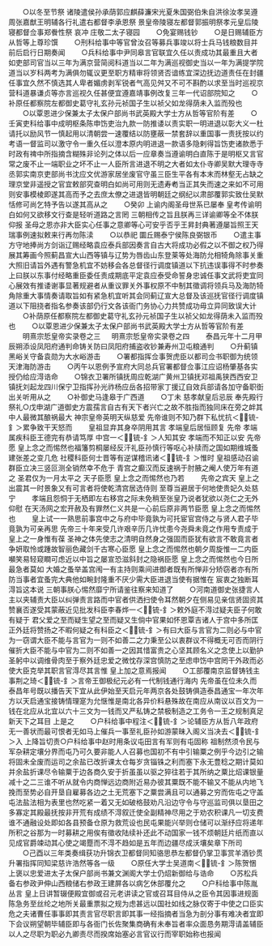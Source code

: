 <!-- { "loadSidebar": true } -->
　　○以冬至节祭  诸陵遣侯孙承荫郭应麒薛濂宋光夏朱国弼伯朱自洪徐汝孝吴遵周张嘉猷王明辅各行礼遣右都督李承恩祭  景皇帝陵寝左都督郭振明祭孝元皇后陵寝都督佥事郑餋性祭  哀冲  庄敬二太子寝园
　　○免宴赐钱钞
　　○是日赐辅臣方从哲等上尊珍馔
　　○刑科给事中等官曾汝召等募兵事竣以将士兵马钱粮数目并前后启行日期奏闻
　　○兵科给事中尹同皋言官联宜久任以责成功其最重且大者如吏部司官当以三年为满京营简阅科道当以二年为满巡视御史当以一年为满提学院道当以岁科两考为满俱勿辄议更至职方精审将领贤否谙练宜深边抚边道责任在封疆任事宜久然不慎选其人卑者媚虏剥军锐者气高见舛又不可不斟酌以求至当时巡视京营科道暴谦贞等亦言巡视久任甚便宜遵嘉靖事例改复三年一代诏部院知之
　　○补原任都察院左都御史葛守礼玄孙元祯国子生以祯父如龙得荫未入监而殁也
　　○以覃恩进少保兼太子太保户部尚书武英殿大学士方从哲等官阶有差
　　○壬寅吏科给事中成明枢条陈申饬吏治九款一防推诿以责实职一明进退以彰大义一杜请托以励风节一慎起用以清朝尝一速覆结以防壅蔽一禁套辞以重国事一责抚按以约考语一督监司以激守令一重久任以澄本原内明进退一款语多隐剌得旨饬吏诸款悉于时政有禆中所指摘含糊殊非论列之体以后一应章奏当遵谕明白直陈于是明枢又言官常之废不止一端职业之坏不止一人臣所言进退不明之大者如太仆寺卿吴默大理寺寺丞郭实南京吏部尚书沈应文优游家居坐废官守虽三臣生平各有本末而林壑无占缺之理京堂非遥授之官宜敕部究查明白如尚可用则无遗寿耇当正其失而速之来如不可用则安事模棱即遂其高而予之去庶太僚之进退皆明朝廷之纲纪以肃部覆郭实致仕吴默恬修可尚乞特予告以遂其高从之
　　○癸卯  上谕内阁圣母世系已屡奉  皇考传谕明白如何又欲移文行查是轻听道路之言罔  三朝相传之旨且朕再三详谕卿等全不体朕仰报  圣母之恩亦非大臣实心任事之意卿等心可安乎否乎王昇封典著遵屡旨照王天瑞事例速拟敕来行再勿陈渎
　　○以恭祀  圜丘赐泰宁侯陈良弼银币
　　○遣主事方守地捧尚方剑诣辽赐经略袁应泰兵部因奏言自古大将成功必假之以不御之权乃得展其筹画今照蓟昌宣大山西等镇与辽势为唇齿山东登莱等处海防允相犄角除事关重大照旧请旨外遇有警急机宜不妨移会各总督径行调度镇道以下抗违误事得不时参奏  上曰朕以东事付经略重臣委任责成期底平定袁应泰受命誓身忠诚任事文武将吏宜同心展效有推诿谢事显著规避者从重议罪关外事权原不中制其徵调将领兵马及海防犄角除重大事情奏请取旨如有紧急机宜听其会同蓟辽宣大总督及该巡抚官径行调度镇道以下阻挠者指名参奏该部仍行文各该衙门务协心力共赞成功毋立异同致误大计
　　○补荫原任都察院左都御史葛守礼玄孙元祯国子生以祯父如龙得荫未入监而殁也
　　○以覃恩进少保兼太子太保户部尚书武英殿大学士方从哲等官阶有差
　　明熹宗悊皇帝实录卷之三
　
明熹宗悊皇帝实录卷之四
　　泰昌元年十二月甲辰朔添设凤阳府通判命铸关防曰凤阳府捕盗收钞兼寿州卫屯粮通判
　　○升蓟镇黑峪关守备袁勋为大水峪游击
　　○署都指挥佥事贺虎臣以都司佥书职御为统领天津海防游击
　　○丙午以恩例予宣府大同总兵官署都督佥事江应诏杨肇基各实授仍给应淂诰命
　　○锦衣卫署所镇抚周应乾湖广黄州卫镇抚邓祖禹狭西西安卫镇抚刘起龙四川保宁卫指挥孙光祚杨应岳各招带家丁援辽自效兵部请各加守备职衘出关听用从之
　　○补御史马逢皋于广西道
　　○丁未  慈孝献皇后忌辰  奉先殿行祭礼○戊申湖广道御史方震孺言自古有天下者兴亡之故不胜指而独同床在旁之衅其中人最微其酿祸最大  神宗皇帝英明天纵慈爱  先帝谁则不知乃群下私忧抗＜锍-釒＞累争致干天怒而
　　皇祖显弃其身卒阴用其言  孝端皇后居恒顾复  先帝  孝端属疾科臣王德完有恭请笃厚  中宫一＜锍-釒＞人知其安  孝端而不知正以安  先帝愿  皇上念之而惕然也福籓剪桐屡经反汗礼臣孙慎行等呕心补牍而之国如期维城蚤建张差之变几危  社稷科臣何士晋等有逆谋稽讯诸＜锍-釒＞惟时  皇祖感动召谕群臣立决三竖叵测全销然幸不危于  青宫之癫汉而反速祸于肘腋之阉人使万年有道之  圣君仅为一月太平之  天子臣愿  皇上念之而惕然也乃若
　　先帝之宾天  皇上之出震其一时景象又有可言者将使乾清宫居选侍则  至尊当避居于何地使贵妃久处慈宁
　　孝端且怨恫于无栖即左右移宫之际未免稍至张皇乃说者犹欲以尧仁之无外仰慰  在天汤网之宏开赦及有罪然仁义共是一心前后原非两节臣愿  皇上念之而惕然也
　　皇上试一一熟思前事宫中之与府中毕竟孰为可托宦官宫侍之与贤人君子毕竟孰为可亲再思  先帝三十年来受几许艰辛历几许忧患今尧舜未竟之作用专责成于  皇上之一身惟有葆  圣神之体先使志之清明自然身之强固而臣犹有欲言不敢竟言者争妍取怜或踵故智丽色藏剑千古寒心臣愿  皇上念之而惕然也朝夕周旋惟一二内臣嚬笑易轻窥瞷可虑近以中旨之屡宣恐滋斜封之隐祸臣愿  皇上念之而惕然也今日所最急者莫如  大婚之蚤举盖宫闱一有主持则乘间进御者既有所惮非分矫窃者亦有所防当事者宜蚤完大典他如畹封隆重不厌少需大臣进退当使有据惟在  宸衷之独断耳淂旨这本说  三朝事朕心惕然靡宁所请鉴往察来知道了
　　○河南道御史张捷言人主以夹辅责大臣以纠弹责言路而中官者供洒扫使令耳然朝夕在侧易见亲信贤固资其赞襄否遂受其蒙蔽近见批发科臣李春烨一＜锍-釒＞敕外庭不淂过疑夫臣子何敢有疑于  君父爱之至而疑生望之至而疑又生倘中官果如怀恩覃吉诸人于宫中多所匡正外廷将赞扬之不暇何疑之有科臣之＜锍-釒＞有曰大臣与言官为二则必与中官为一窃谓大臣不能与言官为一则不如善二之力秉至公以衷群议不得概无可否而阴行催折大臣不能与中官为二则不如善一之因其惜富贵之心坚其顾名义之念使上以勤护  圣躬中以调维骨肉至于察外廷忠爱之微忱存深宫慎防之至虑申饬中宫罔干外政而必使大臣克举其职言官淂尽其言惟  皇上加之意焉报闻
　　○工部覆南京监督铸钱主事荆之琦＜锍-釒＞言帝王御极纪元必有一代制钱通行海内  先帝虽在位未久而泰昌年号既以播告天下宜从此伊始至天启元年两京各处鼓铸俱造泰昌通宝一年次年方以天启通宝接铸情理寔为允惬惟是南北各异价料悬殊故在南应从南议以百文为一钱在北应从北宜以六十三文为一钱而又严私铸之禁极制造之工务令一王之规制真足新天下之耳目  上是之
　　○户科给事中程注＜锍-釒＞论辅臣方从哲八年政府无一善状而最可恨者无如马上催兵一事至礼臣孙如游蒙昧入阁义当决去＜锍-釒＞入  上降旨切责○户科给事中赵时用条议屯田言有军则有屯固称  祖制然须令民与军杂耕定壤分界而屯乃可久要非能人人召募也国初不有中引输粟之例乎今边引之输将固未全废而运司之余盐已改折课太仓每岁贪锱铢之利而塞下永无豊稔之期计莫如并余盐折课尽令输粟于边各商久安于折虽虽以驱之猝往若于其所纳之粟比炤课银量减十之二三谁不听从就令内商惮远边商附近易办彼其粟既不能不输又不能从内地飞挽而至势必自开垦自雇募各边之土无荒塞下之粟尝满且可以通募之穷而佐屯之守盖屯法盐法相为表里也然吃紧一着又无如破格鼓劝凡沿边守令与守巡监司俱以垦田之多寡定其殿最抚按非开荒有成绩不淂叙迁使全副精神尽用之于劝农积课凡一切支费谁不通融设处即如各县预备仓原为救荒设也民屯果能兴举则仓储可以渐纾应将递年所积之谷那为一时募耕之用俟有徵收陆续补还此不动国家一钱不烦朝廷片纸而直以见成官爵竦动其心使之竭蹷而不淂不趋如是五年而边疆尽成沃壤矣章下所司
　　○己酉以三年类奏缉获功升锦衣卫都督同知骆思恭左都督仍掌卫事赏羊酒钞贯升署指挥同知梁慈许浩然等各一级
　　○原任大学士吴道南＜锍-釒＞陈贺悃  上褒以忠爱进太子太保户部尚书兼文渊阁大学士仍炤新御给与诰命
　　○苏松兵备右参政尹伸山西粮储右参政王建屏各以病乞休部覆允之
　　○户科给事中陈胤丛言  皇上日讲暂辍便殿宜御或召元老讲读之官或召耳目侍从之臣令其因事进规面陈急务至丝纶之地所关最重票拟之规为虑甚远以国社如线之脉仅寄于中使之口臣实危之夫诸曹任事事即其责言官尽职言即其事一经指摘者当急为剖分事有难决者宜即下会议朔望朝毕辅臣即与各衙门长佐聚集商确有未奉旨者率众面恳务期淂请盖辅臣以人之尽职为职必九卿责尽而揆席始塞必言官议行而宰职始称也报闻
